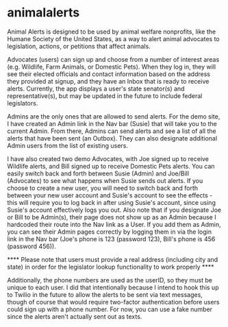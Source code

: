 # animalalerts
Animal Alerts is designed to be used by animal welfare nonprofits, like the Humane Society of the United States, as a way to alert animal advocates to legislation, actions, or petitions that affect animals.  

Advocates (users) can sign up and choose from a number of interest areas (e.g. Wildlife, Farm Animals, or Domestic Pets).  When they log in, they will see their elected officials and contact information based on the address they provided at signup, and they have an Inbox that is ready to receive alerts.  Currently, the app displays a user's state senator(s) and representative(s), but may be updated in the future to include federal legislators.

Admins are the only ones that are allowed to send alerts.  For the demo site, I have created an Admin link in the Nav bar (Susie) that will take you to the current Admin.  From there, Admins can send alerts and see a list of all the alerts that have been sent (an Outbox).  They can also designate additional Admin users from the list of existing users.

I have also created two demo Advocates, with Joe signed up to receive Wildlife alerts, and Bill signed up to receive Domestic Pets alerts.  You can easily switch back and forth between Susie (Admin) and Joe/Bill (Advocates) to see what happens when Susie sends out alerts.  If you choose to create a new user, you will need to switch back and forth between your new user account and Susie's account to see the effects - this will require you to log back in after using Susie's account, since using Susie's account effectively logs you out.  Also note that if you designate Joe or Bill to be Admin(s), their page does not show up as an Admin because I hardcoded their route into the Nav link as a User.  If you add them as Admin, you can see their Admin pages correctly by logging them in via the login link in the Nav bar (Joe's phone is 123 (password 123), Bill's phone is 456 (password 456)).

**** Please note that users must provide a real address (including city and state) in order for the legislator lookup functionality to work properly ****

Additionally, the phone numbers are used as the userID, so they must be unique to each user.  I did that intentionally because I intend to hook this up to Twilio in the future to allow the alerts to be sent via text messages, though of course that would require two-factor authentication before users could sign up with a phone number.  For now, you can use a fake number since the alerts aren't actually sent out as texts.
